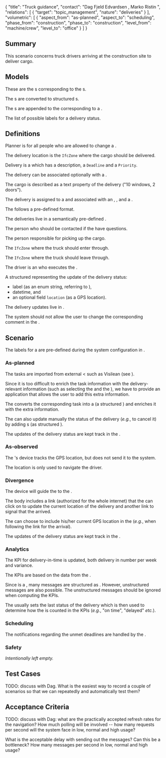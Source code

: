 <rasaeco-meta>
{
    "title": "Truck guidance",
    "contact": "Dag Fjeld Edvardsen <dag.fjeld.edvardsen@catenda.no>, Marko Ristin <rist@zhaw.ch>",
    "relations": [
        { "target": "topic_management", "nature": "deliveries" }
    ],
    "volumetric": [
        {
            "aspect_from": "as-planned", "aspect_to": "scheduling",
            "phase_from": "construction", "phase_to": "construction",
            "level_from": "machine/crew", "level_to": "office"
        }
    ]
}
</rasaeco-meta>

## Summary

This scenario concerns truck drivers arriving at the construction site to deliver cargo.

## Models

<model name="logs">

These are the <ref name="topic_management#topic" />s corresponding to the
<ref name="delivery" />s.

The <ref name="delivery_update" />s are converted to structured
<ref name="topic_management#comment" />s.

The <ref name="topic_management#comment" />s are appended to the
<ref name="topic_management#topic" /> corresponding to a <ref name="delivery" />.

</model>

<model name="status_labels">

The list of possible labels for a delivery status.

</model>

## Definitions

<def name="planner_role">

Planner <ref name="actor_management#role" /> is for all people who are allowed to change a
<ref name="delivery"/>.

</def>

<def name="delivery_location" >

The delivery location is the `IfcZone` where the cargo should be delivered.

</def>

<def name="delivery">

Delivery is a <ref name="topic_management#topic" /> which has a description, a `Deadline` and a
 `Priority`.

The delivery can be associated optionally with a <ref name="delivery_location" />.

The cargo is described as a text property of the delivery ("10 windows, 2 doors").

The delivery is assigned to a <ref name="driver"/> and associated with an
<ref name="entry_point" />, <ref name="delivery_location" />,
<ref name="exit_point" /> and a <ref name="contact_person" />.

The <ref name="topic_management#topic" /> follows a pre-defined format.

The deliveries live in a semantically pre-defined <ref name="topic_management#topic_board" />.

</def>

<def name="contact_person">

The person who should be contacted if the <ref name="driver" /> have questions.

</def>

<def name="pickup_person">

The person responsible for picking up the cargo.

</def>

<def name="entry_point">

The `IfcZone` where the truck should enter through.

</def>

<def name="exit_point">

The `IfcZone` where the truck should leave through.

</def>

<def name="driver">

The driver is an <ref name="actor_management#actor" /> who executes the <ref name="delivery" />.

</def>

<def name="delivery_update">

A structured <ref name="topic_management#comment" /> representing the update of the delivery status:
* label (as an enum string, referring to <modelref name="status_labels" />),
* datetime, and
* an optional field `location` (as a GPS location).

The delivery updates live in <modelref name="logs" />.

The system should not allow the user to change the corresponding comment in
the <ref name="topic_management#topic" />.

</def>

## Scenario

The labels for a <ref name="delivery_update" /> are pre-defined during the system configuration
in <modelref name="status_labels" />.

### As-planned

The tasks are imported from external <<ref name="scheduling#last_planner_system" /> such as Visilean
(see <scenarioref name="scheduling" />).

Since it is too difficult to enrich the task information with the delivery-relevant information
(such as selecting the <ref name="driver" /> and the <ref name="entry_point" />), we have to provide
an application that allows the user to add this extra information.

The <ref name="planner_role"/> converts the corresponding task into a <ref name="delivery"/>
(a structured <ref name="topic_management#topic" />) and enriches it with the extra information.

The <ref name="planner_role"/> can also update manually the status of the delivery (*e.g.*, to
cancel it) by adding <ref name="delivery_update" />s (as structured
<ref name="topic_management#comment" />).

The updates of the delivery status are kept track in the <modelref name="logs" />.

### As-observed

<level name="device">The <ref name="driver"/>'s device tracks the GPS location, but does not send
it to the system.</level>

<level name="machine">The location is only used to navigate the driver.</level>

### Divergence

<level name="machine">The  device will guide the <ref name="driver" /> to the
<ref name="delivery_location" />.</level>

<level name="machine">

The <ref name="topic_management#topic" /> body includes a link
(authorized for the whole internet) that the <ref name="driver" /> can click on to update
the current location of the delivery and another link to signal that
the <ref name="delivery" /> arrived.

The <ref name="driver" /> can choose to include his/her current GPS location
in the <ref name="delivery_update" /> (*e.g.*, when following the link for the arrival).

The updates of the delivery status are kept track in the
<modelref name="logs" />.

</level>

### Analytics

<level name="site">

The KPI for delivery-in-time is updated, both delivery in number per week and variance.

The KPIs are based on the data from the <modelref name="logs" />.

Since <ref name="delivery" /> is a <ref name="topic_management#topic" />, many messages are
structured as <ref name="delivery_update" />. However, unstructured messages are also possible.
The unstructured messages should be ignored when computing the KPIs.

The <ref name="planner_role" /> usually sets the last status of the delivery which is then used
to determine how the <ref name="delivery" /> is counted in the KPIs (*e.g.*, "on time", "delayed"
*etc.*).

</level>

### Scheduling

The notifications regarding the unmet deadlines are handled by the
<scenarioref name="topic_management" />.

### Safety

*Intentionally left empty.*

## Test Cases

<test name="navigation_correct_on_examples">

TODO: discuss with Dag. What is the easiest way to record a couple of scenarios so that we can
repeatedly and automatically test them?

</test>

## Acceptance Criteria

TODO: discuss with Dag: what are the practically accepted refresh rates for the navigation?
How much polling will be involved -- how many requests per second will the system face
in low, normal and high usage?

What is the acceptable delay with sending out the messages? Can this be a bottleneck? How many
messages per second in low, normal and high usage?
